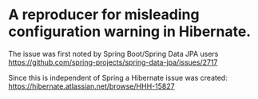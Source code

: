 # A reproducer for misleading configuration warning in Hibernate.

The issue was first noted by Spring Boot/Spring Data JPA users https://github.com/spring-projects/spring-data-jpa/issues/2717

Since this is independent of Spring a Hibernate issue was created: https://hibernate.atlassian.net/browse/HHH-15827
